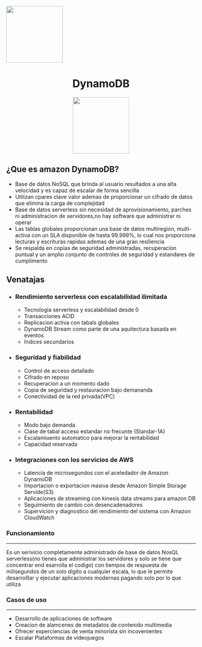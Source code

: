 <p align="left""><img src="https://semanadelcannabis.cayetano.edu.pe/assets/img/logo-upch.png" width="150">
<h1 align="center">DynamoDB</h1>
</p>
<p align="center""><img src="https://upload.wikimedia.org/wikipedia/commons/f/fd/DynamoDB.png" width="150">
</p>

## ¿Que es amazon DynamoDB?

<ul>
<li>Base de datos NoSQL que brinda al usuario resultados a una alta velocidad y es capaz de escalar de forma sencilla</li>
<li>Utilizan cpares clave valor ademas de proporcionar un cifrado de datos que elimina la carga de complejidad</li>
<li>Base de datos serverless sin necesidad de aprovisionamiento, parches ni administracion de servidores,no hay software que administrar ni operar</li>
<li>Las tablas globales proporcionan una base de datos multiregion, multi-activa con un SLA disponible de hasta 99.999%, lo cual nos proporciona lecturas y escrituras rapidas ademas de una gran resiliencia</li>
<li>Se respalda en copias de seguridad administradas, recuperacion puntual y un amplio conjunto de controles de seguridad y estandares de cumplimento</li>

</ul>

## Venatajas
<ul>
<li> <h3> Rendimiento serverless con escalabilidad ilimitada</h3></li>

<ul>
<li>Tecnologia serverless y escalabilidad desde 0</li>
<li>Transacciones ACID</li>
<li>Replicacion activa con tabals globales</li>
<li>DynamoDB Stream como parte de una aquitectura basada en eventos</li>
<li>Indices secundarios</li>
</ul>


<li><h3> Seguridad y fiabilidad</h3></li>
<ul>
<li>Control de acceso detallado</li>
<li>Cifrado en reposo</li>
<li>Recuperacion a un momento dado</li>
<li>Copia de seguridad y restauracion bajo demananda</li>
<li>Conectividad de la red privada(VPC)</li>
</ul>

<li><h3> Rentabilidad</h3></li>
<ul>
<li>Modo bajo demanda</li>
<li>Clase de tabal acceso estandar no frecunte (Standar-1A)</li>
<li>Escalamiuento automatico para mejorar la rentabilidad</li>
<li>Capacidad reservada</li>

</ul>

<li><h3>Integraciones con los servicios de AWS</h3></li>
<ul>
<li>Latencia de microsegundos con el aceledador de Amazon DynamoDB</li>
<li>Importacion o exportacion masiva desde Amazon Simple Storage Servide(S3)</li>
<li>Aplicaciones de streaming con kinesis data streams para amazon DB</li>
<li>Seguimiento de cambio con desencadenadores</li>
<li>Supervicion y diagnostico del rendimiento del sistema con Amazon CloudWatch</li>
</ul>
</ul>

<h3> Funcionamiento</h3>
<hr>

Es un serivicio completamente administrado de base de datos NosQL serverless(no tienes que administrar los servidores y solo se tiene que concentrar end esarrolla el codigo) con tiempos de respuesta de milisegundos de un solo digito a cualquier escala, lo que le permite desarrolllar y ejecutar aplicaciones modernas pagando solo por lo que utiliza

<h3> Casos de uso</h3>
<hr>
<ul>
<li>Desarrollo de aplicaciones de software</li>
<li>Creacion de alamcenes de metadatos de contenido multimedia</li>
<li>Ofrecer experciencias de venta minorista sin incovenientes</li>
<li>Escalar Plataformas de videojuegos</li>
</ul>
